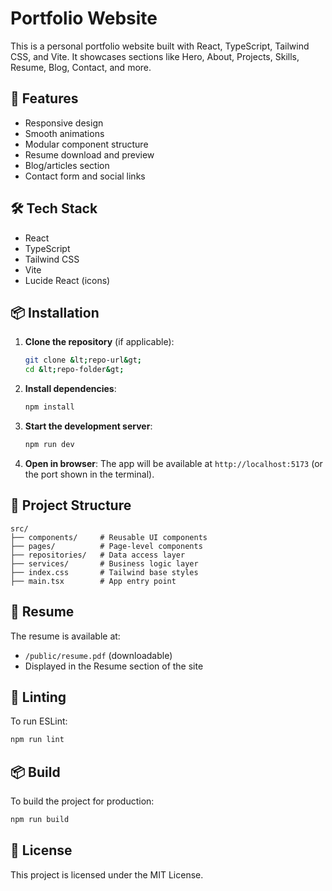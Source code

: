 # Portfolio Website

This is a personal portfolio website built with React, TypeScript, Tailwind CSS, and Vite. It showcases sections like Hero, About, Projects, Skills, Resume, Blog, Contact, and more.

## 🚀 Features

- Responsive design
- Smooth animations
- Modular component structure
- Resume download and preview
- Blog/articles section
- Contact form and social links

## 🛠️ Tech Stack

- React
- TypeScript
- Tailwind CSS
- Vite
- Lucide React (icons)

## 📦 Installation

1. **Clone the repository** (if applicable):
   ```bash
   git clone &lt;repo-url&gt;
   cd &lt;repo-folder&gt;
   ```

2. **Install dependencies**:
   ```bash
   npm install
   ```

3. **Start the development server**:
   ```bash
   npm run dev
   ```

4. **Open in browser**:
   The app will be available at `http://localhost:5173` (or the port shown in the terminal).

## 📁 Project Structure

```
src/
├── components/     # Reusable UI components
├── pages/          # Page-level components
├── repositories/   # Data access layer
├── services/       # Business logic layer
├── index.css       # Tailwind base styles
├── main.tsx        # App entry point
```

## 📄 Resume

The resume is available at:
- `/public/resume.pdf` (downloadable)
- Displayed in the Resume section of the site

## 🧪 Linting

To run ESLint:
```bash
npm run lint
```

## 📦 Build

To build the project for production:
```bash
npm run build
```

## 📝 License

This project is licensed under the MIT License.
